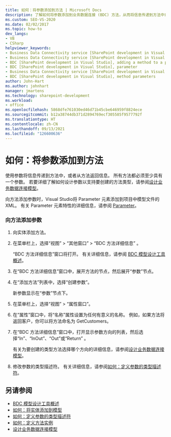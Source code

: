 ```yaml
---
title: 如何：将参数添加到方法 | Microsoft Docs
description: 了解如何将参数添加到业务数据连接 (BDC) 方法，从而将信息传递到方法中或从方法返回信息。
ms.custom: SEO-VS-2020
ms.date: 02/02/2017
ms.topic: how-to
dev_langs:
- VB
- CSharp
helpviewer_keywords:
- Business Data Connectivity service [SharePoint development in Visual Studio], adding a method to a parameter
- Business Data Connectivity service [SharePoint development in Visual Studio], parameter
- BDC [SharePoint development in Visual Studio], adding a method to a parameter
- BDC [SharePoint development in Visual Studio], parameter
- Business Data Connectivity service [SharePoint development in Visual Studio], method parameters
- BDC [SharePoint development in Visual Studio], method parameters
author: John-Hart
ms.author: johnhart
manager: jmartens
ms.technology: sharepoint-development
ms.workload:
- office
ms.openlocfilehash: 5868dfe761030ed46d71b45cbe646959f8824ece
ms.sourcegitcommit: b12a38744db371d2894769ecf305585f9577792f
ms.translationtype: HT
ms.contentlocale: zh-CN
ms.lasthandoff: 09/13/2021
ms.locfileid: "126600636"
---
```

# <a name="how-to-add-a-parameter-to-a-method"></a>如何：将参数添加到方法
  使用参数将信息传递到方法中，或者从方法返回信息。 所有方法都必须至少具有一个参数。 若要详细了解如何设计参数以支持要创建的方法类型，请参阅[设计业务数据连接模型](../sharepoint/designing-a-business-data-connectivity-model.md)。

 向方法添加参数时，Visual Studio将 Parameter 元素添加到项目中模型文件的 XML。 有关 Parameter 元素特性的详细信息，请参阅 [Parameter](/previous-versions/office/developer/sharepoint-2010/ee557705(v=office.14))。

### <a name="to-add-a-parameter-to-a-method"></a>向方法添加参数

1. 向实体添加方法。

2. 在菜单栏上，选择“视图” > “其他窗口” > “BDC 方法详细信息”  。

     “BDC 方法详细信息”窗口将打开。 有关详细信息，请参阅 [BDC 模型设计工具概述](../sharepoint/bdc-model-design-tools-overview.md)。

3. 在“BDC 方法详细信息”窗口中，展开方法的节点，然后展开“参数”节点。

4. 在“添加方法”列表中，选择“创建参数”。

     新参数显示在“参数”节点下。

5. 在菜单栏上，选择“视图” > “属性窗口”。

6. 在“属性”窗口中，将“名称”属性设置为任何有意义的名称。 例如，如果方法将返回客户，你可以将方法命名为 GetCustomers。

7. 在“BDC 方法详细信息”窗口中，打开显示参数方向的列表，然后选择“In”、“InOut”、“Out”或“Return”    。

     有关为要创建的类型方法选择哪个方向的详细信息，请参阅[设计业务数据连接模型](../sharepoint/designing-a-business-data-connectivity-model.md)。

8. 修改参数的类型描述符。 有关详细信息，请参阅[如何：定义参数的类型描述符](../sharepoint/how-to-define-the-type-descriptor-of-a-parameter.md)。

## <a name="see-also"></a>另请参阅
- [BDC 模型设计工具概述](../sharepoint/bdc-model-design-tools-overview.md)
- [如何：将实体添加到模型](../sharepoint/how-to-add-an-entity-to-a-model.md)
- [如何：定义参数的类型描述符](../sharepoint/how-to-define-the-type-descriptor-of-a-parameter.md)
- [如何：定义方法实例](../sharepoint/how-to-define-a-method-instance.md)
- [设计业务数据连接模型](../sharepoint/designing-a-business-data-connectivity-model.md)
